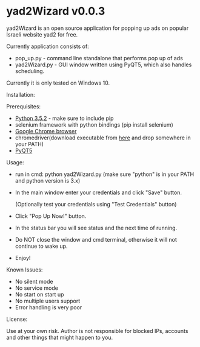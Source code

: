 # yad2Wizard v0.0.3

yad2Wizard is an open source application for popping up ads on popular Israeli website yad2 for free.

Currently application consists of:
 * pop_up.py - command line standalone that performs pop up of ads
 * yad2Wizard.py - GUI window written using PyQT5, which also handles scheduling.

Currently it is only tested on Windows 10.

Installation:

Prerequisites:
 * [Python 3.5.2](https://www.python.org/ftp/python/3.5.2/python-3.5.2.exe) - make sure to include pip
 * selenium framework with python bindings (pip install selenium)
 * [Google Chrome browser](https://www.google.com/chrome/browser/desktop/index.html)
 * chromedriver(download executable from [here](http://chromedriver.storage.googleapis.com/2.24/chromedriver_win32.zip) and drop somewhere in your PATH)
 * [PyQT5](https://sourceforge.net/projects/pyqt/files/latest/download)

Usage:
 * run in cmd: python yad2Wizard.py (make sure "python" is in your PATH and python version is 3.x)
 * In the main window enter your credentials and click "Save" button. 
 
	(Optionally test your credentials using "Test Credentials" button)
 * Click "Pop Up Now!" button. 
 * In the status bar you will see status and the next time of running.
 * Do NOT close the window and cmd terminal, otherwise it will not continue to wake up.
 * Enjoy!
	
Known Issues:

 * No silent mode
 * No service mode
 * No start on start up
 * No multiple users support
 * Error handling is very poor

License:

Use at your own risk. Author is not responsible for blocked IPs, accounts and other things that might happen to you.